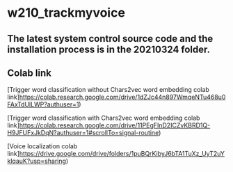 # w210_trackmyvoice

## The latest system control source code and the installation process is in the 20210324 folder.

## Colab link

[Trigger word classification without Chars2vec word embedding colab link]https://colab.research.google.com/drive/1dZJc44n897WmqeNTu468u0FAxTdUlLWP?authuser=1)


[Trigger word classification with Chars2vec word embedding colab link]https://colab.research.google.com/drive/11PEgFInD2ICZvKBRD1Q-H9JFUFxJkDqN?authuser=1#scrollTo=signal-routine)


[Voice localization colab link]https://drive.google.com/drive/folders/1puBQrKibyJ6bTA1TuXz_UyT2uYklqauK?usp=sharing)
